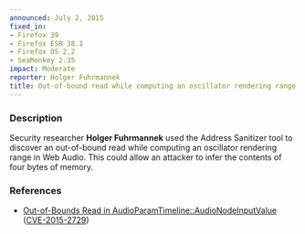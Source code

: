 ```yaml
---
announced: July 2, 2015
fixed_in:
- Firefox 39
- Firefox ESR 38.1
- Firefox OS 2.2
- SeaMonkey 2.35
impact: Moderate
reporter: Holger Fuhrmannek
title: Out-of-bound read while computing an oscillator rendering range in Web Audio
---
```


<h3>Description</h3>

<p>Security researcher <strong>Holger Fuhrmannek</strong> used the Address
Sanitizer tool to discover an out-of-bound read while computing an oscillator
rendering range in Web Audio. This could allow an attacker to infer the contents
of four bytes of memory.
</p>

<h3>References</h3>

<ul>
  <li><a href="https://bugzilla.mozilla.org/show_bug.cgi?id=1122218">
       Out-of-Bounds Read in AudioParamTimeline::AudioNodeInputValue</a>
(<a href="http://cve.mitre.org/cgi-bin/cvename.cgi?name=CVE-2015-2729"
class="ex-ref">CVE-2015-2729</a>)</li>
</ul>



